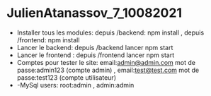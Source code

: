 # JulienAtanassov_7_10082021
- Installer tous les modules: depuis  /backend: npm install , depuis /frontend: npm install
- Lancer le backend: depuis /backend lancer npm start
- Lancer le frontend : depuis /frontend lancer npm start
- Comptes pour tester le site: email:admin@admin.com mot de passe:admin123 (compte admin) , email:test@test.com mot de passe:test123 (compte utilisateur)
- -MySql users: root:admin , admin:admin
